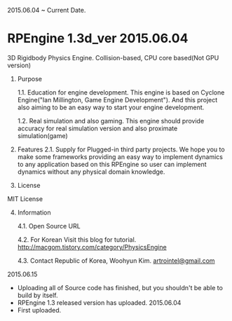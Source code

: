 
 2015.06.04 ~ Current Date.
 
 
# RPEngine 1.3d_ver 2015.06.04


 3D Rigidbody Physics Engine.
 Collision-based, CPU core based(Not GPU version)

1. Purpose

	1.1. Education for engine development.
	 This engine is based on Cyclone Engine("Ian Millington, Game Engine Development").
	 And this project also aiming to be an easy way to start your engine development.

	1.2. Real simulation and also gaming.
	 This engine should provide accuracy for real simulation version and also proximate simulation(game)


2. Features
	2.1. Supply for Plugged-in third party projects.
	 We hope you to make some frameworks providing an easy way to implement dynamics to any application based on this RPEngine so user can implement dynamics without any physical domain knowledge.


3. License

 MIT License


4. Information

	4.1. Open Source URL

	4.2. For Korean
	 Visit this blog for tutorial.
	 http://macgom.tistory.com/category/PhysicsEngine

	4.3. Contact
	 Republic of Korea, Woohyun Kim.
	 artrointel@gmail.com

2015.06.15 
- Uploading all of Source code has finished, but you shouldn't be able to build by itself.
- RPEngine 1.3 released version has uploaded.
2015.06.04 
- First uploaded.
 

